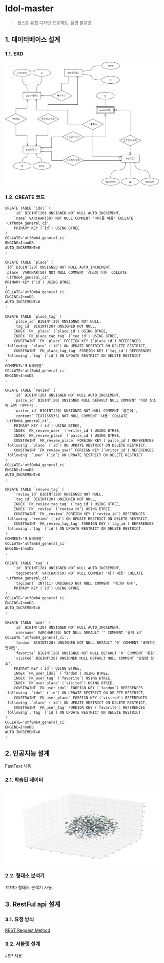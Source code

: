 # Idol-master
> 캡스톤 융합 디자인 프로젝트. 팀명 팔로잉
## 1. 데이터베이스 설계
### 1.1. ERD
![Database-ERD](./Database-ERD.png)
### 1.2. CREATE 코드
    CREATE TABLE `idol` (
        `id` BIGINT(20) UNSIGNED NOT NULL AUTO_INCREMENT,
        `name` VARCHAR(50) NOT NULL COMMENT '아이돌 이름' COLLATE 'utf8mb4_general_ci',
        PRIMARY KEY (`id`) USING BTREE
    )
    COLLATE='utf8mb4_general_ci'
    ENGINE=InnoDB
    AUTO_INCREMENT=0
    ;

    CREATE TABLE `place` (
	`id` BIGINT(20) UNSIGNED NOT NULL AUTO_INCREMENT,
	`place` VARCHAR(50) NOT NULL COMMENT '장소의 이름' COLLATE 'utf8mb4_general_ci',
	PRIMARY KEY (`id`) USING BTREE
    )
    COLLATE='utf8mb4_general_ci'
    ENGINE=InnoDB
    AUTO_INCREMENT=0
    ;

    CREATE TABLE `place_tag` (
        `place_id` BIGINT(20) UNSIGNED NOT NULL,
        `tag_id` BIGINT(20) UNSIGNED NOT NULL,
        INDEX `FK__place` (`place_id`) USING BTREE,
        INDEX `FK_place_tag_tag` (`tag_id`) USING BTREE,
        CONSTRAINT `FK__place` FOREIGN KEY (`place_id`) REFERENCES `following`.`place` (`id`) ON UPDATE RESTRICT ON DELETE RESTRICT,
        CONSTRAINT `FK_place_tag_tag` FOREIGN KEY (`tag_id`) REFERENCES `following`.`tag` (`id`) ON UPDATE RESTRICT ON DELETE RESTRICT
    )
    COMMENT='M:N테이블'
    COLLATE='utf8mb4_general_ci'
    ENGINE=InnoDB
    ;

    CREATE TABLE `review` (
        `id` BIGINT(20) UNSIGNED NOT NULL AUTO_INCREMENT,
        `palce_id` BIGINT(20) UNSIGNED NULL DEFAULT NULL COMMENT '어떤 장소에 달린 리뷰인지',
        `writer_id` BIGINT(20) UNSIGNED NOT NULL COMMENT '글쓴이',
        `content` TEXT(65535) NOT NULL COMMENT '내용' COLLATE 'utf8mb4_general_ci',
        PRIMARY KEY (`id`) USING BTREE,
        INDEX `FK_review_user` (`writer_id`) USING BTREE,
        INDEX `FK_review_place` (`palce_id`) USING BTREE,
        CONSTRAINT `FK_review_place` FOREIGN KEY (`palce_id`) REFERENCES `following`.`place` (`id`) ON UPDATE RESTRICT ON DELETE RESTRICT,
        CONSTRAINT `FK_review_user` FOREIGN KEY (`writer_id`) REFERENCES `following`.`user` (`id`) ON UPDATE RESTRICT ON DELETE RESTRICT
    )
    COLLATE='utf8mb4_general_ci'
    ENGINE=InnoDB
    AUTO_INCREMENT=0
    ;

    CREATE TABLE `review_tag` (
        `review_id` BIGINT(20) UNSIGNED NOT NULL,
        `tag_id` BIGINT(20) UNSIGNED NOT NULL,
        INDEX `FK_review_tag_tag` (`tag_id`) USING BTREE,
        INDEX `FK__review` (`review_id`) USING BTREE,
        CONSTRAINT `FK__review` FOREIGN KEY (`review_id`) REFERENCES `following`.`review` (`id`) ON UPDATE RESTRICT ON DELETE RESTRICT,
        CONSTRAINT `FK_review_tag_tag` FOREIGN KEY (`tag_id`) REFERENCES `following`.`tag` (`id`) ON UPDATE RESTRICT ON DELETE RESTRICT
    )
    COMMENT='M:N테이블'
    COLLATE='utf8mb4_general_ci'
    ENGINE=InnoDB
    ;

    CREATE TABLE `tag` (
        `id` BIGINT(20) UNSIGNED NOT NULL AUTO_INCREMENT,
        `tagcontent` VARCHAR(50) NOT NULL COMMENT '태그 내용' COLLATE 'utf8mb4_general_ci',
        `tagcount` INT(11) UNSIGNED NOT NULL COMMENT '태그된 횟수',
        PRIMARY KEY (`id`) USING BTREE
    )
    COLLATE='utf8mb4_general_ci'
    ENGINE=InnoDB
    AUTO_INCREMENT=0
    ;

    CREATE TABLE `user` (
        `id` BIGINT(20) UNSIGNED NOT NULL AUTO_INCREMENT,
        `username` VARCHAR(50) NOT NULL DEFAULT '' COMMENT '유저 id' COLLATE 'utf8mb4_general_ci',
        `fandom` BIGINT(20) UNSIGNED NOT NULL DEFAULT '0' COMMENT '좋아하는 연예인',
        `favorite` BIGINT(20) UNSIGNED NOT NULL DEFAULT '0' COMMENT '취향',
        `visited` BIGINT(20) UNSIGNED NULL DEFAULT NULL COMMENT '방문한 장소',
        PRIMARY KEY (`id`) USING BTREE,
        INDEX `FK_user_idol` (`fandom`) USING BTREE,
        INDEX `FK_user_tag` (`favorite`) USING BTREE,
        INDEX `FK_user_place` (`visited`) USING BTREE,
        CONSTRAINT `FK_user_idol` FOREIGN KEY (`fandom`) REFERENCES `following`.`idol` (`id`) ON UPDATE RESTRICT ON DELETE RESTRICT,
        CONSTRAINT `FK_user_place` FOREIGN KEY (`visited`) REFERENCES `following`.`place` (`id`) ON UPDATE RESTRICT ON DELETE RESTRICT,
        CONSTRAINT `FK_user_tag` FOREIGN KEY (`favorite`) REFERENCES `following`.`tag` (`id`) ON UPDATE RESTRICT ON DELETE RESTRICT
    )
    COLLATE='utf8mb4_general_ci'
    ENGINE=InnoDB
    AUTO_INCREMENT=0
    ;

## 2. 인공지능 설계
FastText 사용
### 2.1. 학습된 데이터
![FastText-3Dplot](./FastTextPlot3D.png)
### 2.2. 형태소 분석기
꼬꼬마 형태소 분석기 사용.

## 3. RestFul api 설계
### 3.1. 요청 방식
[REST Request Method](restful.md)
### 3.2. 서블릿 설계
JSP 사용   